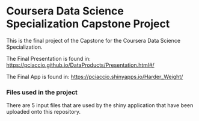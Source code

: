 # Coursera Data Science Specialization Capstone Project

This is the final project of the Capstone for the Coursera Data Science Specialization.

The Final Presentation is found in: https://pciaccio.github.io/DataProducts/Presentation.html#/

The Final App is found in: https://pciaccio.shinyapps.io/Harder_Weight/

###  Files used in the project

There are 5 input files that are used by the shiny application that have been uploaded onto this repository.


